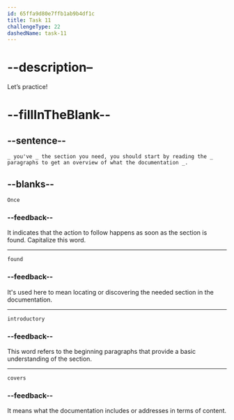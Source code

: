 ```yaml
---
id: 65ffa9d80e7ffb1ab9b4df1c
title: Task 11
challengeType: 22
dashedName: task-11
---
```


<!--
AUDIO REFERENCE:
Sarah: Once you've found the section you need, you should start by reading the introductory paragraphs to get an overview of what the documentation covers.
-->

# --description–

Let’s practice!

# --fillInTheBlank--

## --sentence--

`_ you've _ the section you need, you should start by reading the _ paragraphs to get an overview of what the documentation _.`

## --blanks--

`Once`

### --feedback--

It indicates that the action to follow happens as soon as the section is found. Capitalize this word. 

---

`found`

### --feedback--

It's used here to mean locating or discovering the needed section in the documentation.

---

`introductory`

### --feedback--

This word refers to the beginning paragraphs that provide a basic understanding of the section.

---

`covers`

### --feedback--

It means what the documentation includes or addresses in terms of content.
